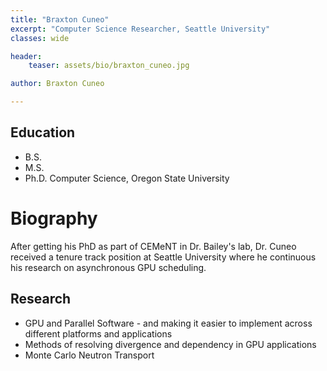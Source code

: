 ```yaml
---
title: "Braxton Cuneo"
excerpt: "Computer Science Researcher, Seattle University"
classes: wide

header:
    teaser: assets/bio/braxton_cuneo.jpg

author: Braxton Cuneo

---
```


## Education

* B.S. 
* M.S.
* Ph.D. Computer Science, Oregon State University

# Biography

After getting his PhD as part of CEMeNT in Dr. Bailey's lab, Dr. Cuneo received a tenure track position at Seattle University where he continuous his research on asynchronous GPU scheduling.

## Research

* GPU and Parallel Software - and making it easier to implement across different platforms and applications 
* Methods of resolving divergence and dependency in GPU applications
* Monte Carlo Neutron Transport 